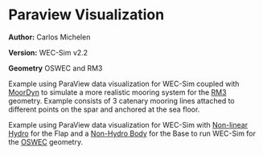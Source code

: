 # Paraview Visualization

**Author:**  	Carlos Michelen

**Version:** 	WEC-Sim v2.2

**Geometry**	OSWEC and RM3

Example using ParaView data visualization for WEC-Sim coupled with [MoorDyn](http://wec-sim.github.io/WEC-Sim/advanced_features.html#moordyn) to simulate a more realistic mooring system for the [RM3](http://wec-sim.github.io/WEC-Sim/tutorials.html#two-body-point-absorber-rm3) geometry. Example consists of 3 catenary mooring lines attached to different points on the spar and anchored at the sea floor.   


Example using ParaView data visualization for WEC-Sim with [Non-linear Hydro](http://wec-sim.github.io/WEC-Sim/advanced_features.html#nonlinear-buoyancy-and-froude-krylov-excitation) for the Flap and a [Non-Hydro Body](http://wec-sim.github.io/WEC-Sim/advanced_features.html#non-hydrodynamic-bodies) for the Base to run WEC-Sim for the [OSWEC](http://wec-sim.github.io/WEC-Sim/tutorials.html#oscillating-surge-wec-oswec) geometry.


